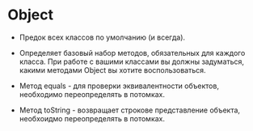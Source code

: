 # Object

* Предок всех классов по умолчанию (и всегда).

* Определяет базовый набор методов, обязательных для каждого класса. При работе с вашими классами вы должны задуматься, какими методами Object вы хотите воспользоваться.

* Метод equals - для проверки эквивалентности объектов, необходимо переопределять в потомках.

* Метод toString - возвращает строкове представление объекта, необхоидмо переопределять в потомках.
